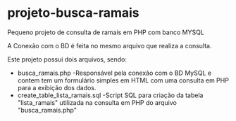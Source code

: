 # projeto-busca-ramais

Pequeno projeto de consulta de ramais em PHP com banco MYSQL

A Conexão com o BD é feita no mesmo arquivo que realiza a consulta.

Este projeto possui dois arquivos, sendo:

* busca_ramais.php
 -Responsável pela conexão com o BD MySQL e contem tem um formulário simples em HTML com uma consulta em PHP para a exibição dos dados.
* create_table_lista_ramais.sql
 -Script SQL para criação da tabela "lista_ramais" utilizada na consulta em PHP do arquivo "busca_ramais.php"
 
 
